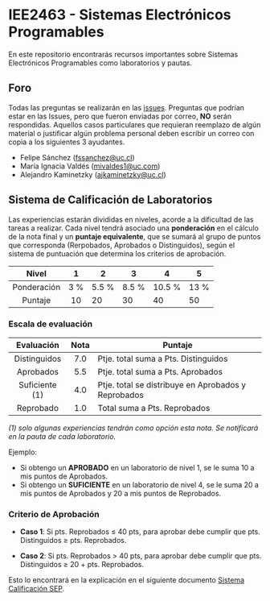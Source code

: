 # IEE2463 - Sistemas Electrónicos Programables

En este repositorio encontrarás recursos importantes sobre Sistemas Electrónicos Programables como laboratorios y pautas. 

## Foro

Todas las preguntas se realizarán en las [issues](../../issues). Preguntas que podrían estar en las Issues, pero que fueron enviadas por correo, **NO** serán respondidas. Aquellos casos particulares que requieran reemplazo de algún material o justificar algún problema personal deben escribir un correo con copia a los siguientes 3 ayudantes.

- Felipe Sánchez (fssanchez@uc.cl)
- María Ignacia Valdés (mivaldes1@uc.com)
- Alejandro Kaminetzky (ajkaminetzky@uc.cl)

## Sistema de Calificación de Laboratorios

Las experiencias estarán divididas en niveles, acorde a la dificultad de las tareas a
realizar. Cada nivel tendrá asociado una **ponderación** en el cálculo de la nota final y un **puntaje equivalente**, que se sumará al grupo de puntos que corresponda
(Rerpobados, Aprobados o Distinguidos), según el sistema de puntuación que
determina los criterios de aprobación.


| Nivel			| 1  	|  2 	|  3 	|  4 	| 5  	|
|:-:			|:-:	|---	|---	|---	|---	|
| Ponderación 	| 3 %	| 5.5 % | 8.5 %	| 10.5 %| 13 %  |
| Puntaje		| 10  	| 20  	| 30 	| 40  	| 50  	|


### Escala de evaluación

| Evaluación 	| Nota 	|	Puntaje 							|
|:-:			|:-:	|---	|
| Distinguidos 	| 7.0	| Ptje. total suma a Pts. Distinguidos 	|
| Aprobados 	| 5.5	| Ptje. total suma a Pts. Aprobados 	|
| Suficiente (1)| 4.0	| Ptje. total se distribuye en Aprobados y Reprobados 		|
| Reprobado 	| 1.0	| Total suma a Pts. Reprobados 		|

_(1) solo algunas experiencias tendrán como opción esta nota. Se
notificará en la pauta de cada laboratorio._

Ejemplo:
- Si obtengo un **APROBADO** en un laboratorio de nivel 1, se le suma 10 a mis puntos de Aprobados.
- Si obtengo un **SUFICIENTE** en un laboratorio de nivel 4, se le suma 20 a mis puntos de Aprobados y 20 a mis puntos de Reprobados. 

### Criterio de Aprobación

- **Caso  1**: Si pts. Reprobados ≤ 40 pts, para aprobar debe cumplir que pts. Distinguidos ≥ pts. Reprobados.

- **Caso  2**: Si pts. Reprobados > 40 pts, para aprobar debe cumplir que pts. Distinguidos ≥ 20 + pts. Reprobados.

Esto lo encontrará en la explicación en el siguiente documento [Sistema Calificación SEP](/Administración/Sistema%20Calificacion%20SEP.pdf).

